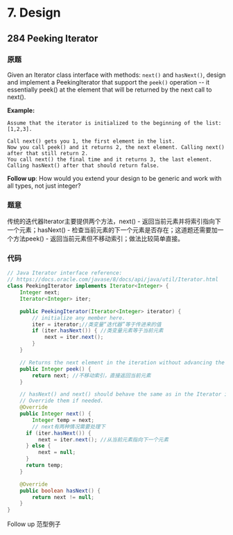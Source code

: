 # 7. Design

## 284 Peeking Iterator

### 原题

Given an Iterator class interface with methods: `next()` and `hasNext()`, design and implement a PeekingIterator that support the `peek()` operation -- it essentially peek\(\) at the element that will be returned by the next call to next\(\).

**Example:**

```text
Assume that the iterator is initialized to the beginning of the list: [1,2,3].

Call next() gets you 1, the first element in the list.
Now you call peek() and it returns 2, the next element. Calling next() after that still return 2. 
You call next() the final time and it returns 3, the last element. 
Calling hasNext() after that should return false.
```

**Follow up**: How would you extend your design to be generic and work with all types, not just integer?

### 题意

传统的迭代器Iterator主要提供两个方法，next\(\) - 返回当前元素并将索引指向下一个元素；hasNext\(\) - 检查当前元素的下一个元素是否存在；这道题还需要加一个方法peek\(\) - 返回当前元素但不移动索引；做法比较简单直接。

### 代码

```java
// Java Iterator interface reference:
// https://docs.oracle.com/javase/8/docs/api/java/util/Iterator.html
class PeekingIterator implements Iterator<Integer> {
    Integer next;
    Iterator<Integer> iter;

	public PeekingIterator(Iterator<Integer> iterator) {
	    // initialize any member here.
	    iter = iterator;//类变量“迭代器”等于传进来的值
        if (iter.hasNext()) { //类变量元素等于当前元素
            next = iter.next();
        }
	}

    // Returns the next element in the iteration without advancing the iterator.
	public Integer peek() {
        return next; //不移动索引，直接返回当前元素
	}

	// hasNext() and next() should behave the same as in the Iterator interface.
	// Override them if needed.
	@Override
	public Integer next() {
	    Integer temp = next;
	    // next有两种情况需要处理下
      if (iter.hasNext()) {
          next = iter.next(); //从当前元素指向下一个元素
      } else {
          next = null;
      }
      return temp;
	}

	@Override
	public boolean hasNext() {
	    return next != null;
	}
}
```

Follow up 范型例子

